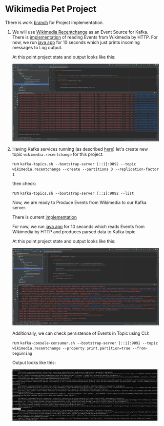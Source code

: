 # Wikimedia Pet Project

There is work [branch](https://github.com/Yevhen-Tkachenko-1/Apache-Kafka-Demo/tree/project/wikimedia-recentchange-processor)
for Project implementation.

1. We will use [Wikimedia Recentchange](https://stream.wikimedia.org/v2/stream/recentchange)
   as an Event Source for Kafka.
   There is [implementation](https://github.com/Yevhen-Tkachenko-1/Apache-Kafka-Demo/commit/a250c65850f8c1aa65a9cdb7bdab1811fbc9f0b0)
   of reading Events from Wikimedia by HTTP. 
   For now, we run [java app](src/main/java/yevhent/demo/kafka/producer/WikimediaProducerMicroservice.java)
   for 10 seconds which just prints incoming messages to Log output.
   
   At this point project state and output looks like this:

   ![](picture/1.PNG)

2. Having Kafka services running (as described [here](../README.md))
   let's create new topic `wikimedia.recentchange` for this project:

   run `kafka-topics.sh --bootstrap-server [::1]:9092 --topic wikimedia.recentchange --create --partitions 3 --replication-factor 1`

   then check:

   run `kafka-topics.sh --bootstrap-server [::1]:9092 --list`

   Now, we are ready to Produce Events from Wikimedia to our Kafka server.

   There is current [implementation](https://github.com/Yevhen-Tkachenko-1/Apache-Kafka-Demo/commit/3b0ee6dabebb2a9819874c379e08e2317ff8bf18)

   For now, we run [java app](src/main/java/yevhent/demo/kafka/producer/WikimediaProducerMicroservice.java)
   for 10 seconds which reads Events from Wikimedia by HTTP and produces parsed data to Kafka topic.

   At this point project state and output looks like this:

   ![](picture/2.1.PNG)
   
   Additionally, we can check persistence of Events in Topic using CLI:

   run `kafka-console-consumer.sh --bootstrap-server [::1]:9092 --topic wikimedia.recentchange --property print.partition=true --from-beginning`

   Output looks like this:

   ![](picture/2.2.PNG)

   